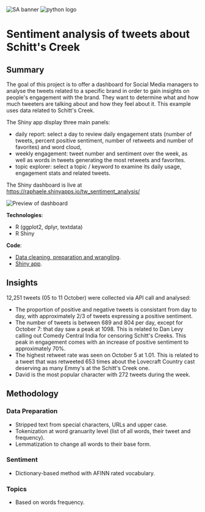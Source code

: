 
![SA banner](https://github.com/raphaele42/sentiment_a/blob/master/Sentiment.png "Sentiment analysis") ![python logo](github.com/raphaele42/sentiment_shiny/blob/main/python.jpg "Tweets")
# Sentiment analysis of tweets about Schitt's Creek

## Summary
The goal of this project is to offer a dashboard for Social Media managers to analyse the tweets related to a specific brand in order to gain insights on people's engagement with the brand. They want to determine what and how much tweeters are talking about and how they feel about it. This example uses data related to Schitt's Creek.

The Shiny app display three main panels: 
- daily report: select a day to review daily engagement stats (number of tweets, percent positive sentiment, number of retweets and number of favorites) and word cloud,
- weekly engagement: tweet number and sentiment over the week, as well as words in tweets generating the most retweets and favorites.
- topic explorer: select a topic / keyword to examine its daily usage, engagement stats and related tweets.

The Shiny dashboard is live at https://raphaele.shinyapps.io/tw_sentiment_analysis/

![Preview of dashboard](https://github.com/raphaele42/sentiment_shiny/blob/main/sentiment_sh_preview.png "Preview")

**Technologies**: 
- R (ggplot2, dplyr, textdata)
- R Shiny

**Code**:
- [Data cleaning, preparation and wrangling](https://github.com/raphaele42/sentiment_shiny/blob/main/data_prep.R).
- [Shiny app](https://github.com/raphaele42/sentiment_shiny/blob/main/app.R).

## Insights

12,251 tweets (05 to 11 October) were collected via API call and analysed:

- The proportion of positive and negative tweets is consistant from day to day, with approximately 2/3 of tweets expressing a positive sentiment.
- The number of tweets is between 689 and 804 per day, except for October 7: that day saw a peak at 1098. This is related to Dan Levy calling out Comedy Central India for censoring Schitt's Creeks. This peak in engagement comes with an increase of positive sentiment to approximately 70%.
- The highest retweet rate was seen on October 5 at 1.01. This is related to a tweet that was retweeted 653 times about the Lovecraft Country cast deserving as many Emmy's at the Schitt's Creek one.
- David is the most popular character with 272 tweets during the week. 

## Methodology

### Data Preparation

- Stripped text from special characters, URLs and upper case.
- Tokenization at word granuarity level (list of all words, their tweet and frequency).
- Lemmatization to change all words to their base form.


### Sentiment

- Dictionary-based method with AFINN rated vocabulary.

### Topics

- Based on words frequency.







